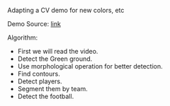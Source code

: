 Adapting a CV demo for new colors, etc

Demo Source: [link](https://github.com/KananVyas/PlayerDetection?source=post_page-----6fd2e4e373f0----------------------)

Algorithm:
- First we will read the video.
- Detect the Green ground.
- Use morphological operation for better detection.
- Find contours.
- Detect players.
- Segment them by team.
- Detect the football.
